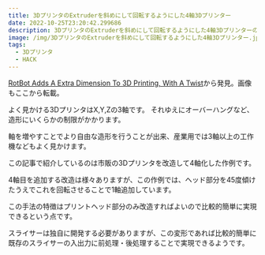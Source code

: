 ```yaml
---
title: 3DプリンタのExtruderを斜めにして回転するようにした4軸3Dプリンター
date: 2022-10-25T23:20:42.299686
description: 3DプリンタのExtruderを斜めにして回転するようにした4軸3Dプリンターの作例を紹介します
image: /img/3DプリンタのExtruderを斜めにして回転するようにした4軸3Dプリンター.jpg
tags:
  - 3Dプリンタ
  - HACK
---
```

[RotBot Adds A Extra Dimension To 3D Printing, With A Twist](https://hackaday.com/2022/10/09/rotbot-adds-a-extra-dimension-to-3d-printing-with-a-twist/)から発見。画像もここから転載。

よく見かける3DプリンタはX,Y,Zの3軸です。
それゆえにオーバーハングなど、造形にいくらかの制限がかかります。

軸を増やすことでより自由な造形を行うことが出来、産業用では3軸以上の工作機などもよく見かけます。

この記事で紹介しているのは市販の3Dプリンタを改造して4軸化した作例です。

4軸目を追加する改造は様々ありますが、この作例では、ヘッド部分を45度傾けたうえでこれを回転させることで1軸追加しています。

この手法の特徴はプリントヘッド部分のみ改造すればよいので比較的簡単に実現できるという点です。

スライサーは独自に開発する必要がありますが、この変形であれば比較的簡単に既存のスライサーの入出力に前処理・後処理することで実現できるようです。

